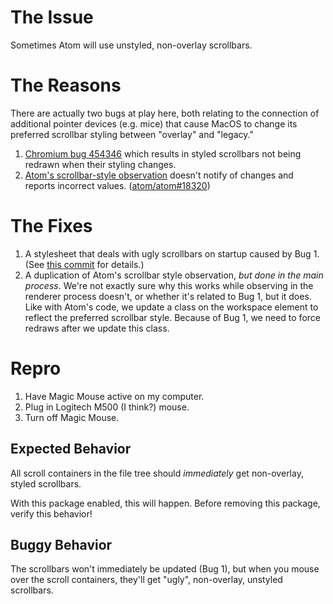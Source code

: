 # The Issue

Sometimes Atom will use unstyled, non-overlay scrollbars.

# The Reasons

There are actually two bugs at play here, both relating to the connection of
additional pointer devices (e.g. mice) that cause MacOS to change its preferred
scrollbar styling between "overlay" and "legacy."

1. [Chromium bug 454346][1] which results in styled scrollbars not being redrawn
   when their styling changes.
2. [Atom's scrollbar-style observation][2] doesn't notify of changes and reports
   incorrect values. ([atom/atom#18320][4])

# The Fixes

1. A stylesheet that deals with ugly scrollbars on startup caused by Bug 1. (See
   [this commit][3] for details.)
2. A duplication of Atom's scrollbar style observation, *but done in the main
   process*. We're not exactly sure why this works while observing in the
   renderer process doesn't, or whether it's related to Bug 1, but it does. Like
   with Atom's code, we update a class on the workspace element to reflect the
   preferred scrollbar style. Because of Bug 1, we need to force redraws after
   we update this class.

# Repro

1. Have Magic Mouse active on my computer.
2. Plug in Logitech M500 (I think?) mouse.
3. Turn off Magic Mouse.

## Expected Behavior

All scroll containers in the file tree should *immediately* get non-overlay,
styled scrollbars.

With this package enabled, this will happen. Before removing this package,
verify this behavior!

## Buggy Behavior

The scrollbars won't immediately be updated (Bug 1), but when you mouse over the
scroll containers, they'll get "ugly", non-overlay, unstyled scrollbars.

[1]: https://bugs.chromium.org/p/chromium/issues/detail?id=454346
[2]: https://github.com/atom/atom/blob/v1.32.0/src/workspace-element.js#L37
[3]: https://github.com/facebook/nuclide/commit/0a860a29acfa7ee4294907b92c658aa88b3be92e
[4]: https://github.com/atom/atom/issues/18320
